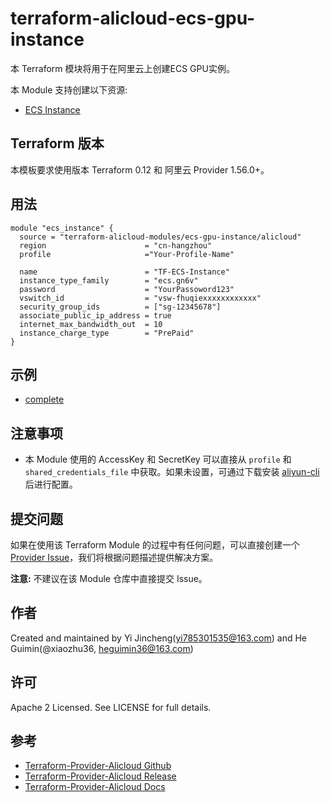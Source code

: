 terraform-alicloud-ecs-gpu-instance
=====================================================================

本 Terraform 模块将用于在阿里云上创建ECS GPU实例。

本 Module 支持创建以下资源:

* [ECS Instance](https://www.terraform.io/docs/providers/alicloud/r/instance.html)

## Terraform 版本

本模板要求使用版本 Terraform 0.12 和 阿里云 Provider 1.56.0+。

## 用法

```hcl
module "ecs_instance" {
  source = "terraform-alicloud-modules/ecs-gpu-instance/alicloud"
  region                      = "cn-hangzhou"
  profile                     ="Your-Profile-Name"

  name                        = "TF-ECS-Instance"
  instance_type_family        = "ecs.gn6v"
  password                    = "YourPassoword123"
  vswitch_id                  = "vsw-fhuqiexxxxxxxxxxxx"
  security_group_ids          = ["sg-12345678"]
  associate_public_ip_address = true
  internet_max_bandwidth_out  = 10
  instance_charge_type        = "PrePaid"
}
```

## 示例

* [complete](https://github.com/terraform-alicloud-modules/terraform-alicloud-ecs-gpu-instance/tree/master/examples/complete)

## 注意事项

* 本 Module 使用的 AccessKey 和 SecretKey 可以直接从 `profile` 和 `shared_credentials_file` 中获取。如果未设置，可通过下载安装 [aliyun-cli](https://github.com/aliyun/aliyun-cli#installation) 后进行配置。

提交问题
------
如果在使用该 Terraform Module 的过程中有任何问题，可以直接创建一个 [Provider Issue](https://github.com/terraform-providers/terraform-provider-alicloud/issues/new)，我们将根据问题描述提供解决方案。

**注意:** 不建议在该 Module 仓库中直接提交 Issue。

作者
-------
Created and maintained by Yi Jincheng(yi785301535@163.com) and He Guimin(@xiaozhu36, heguimin36@163.com)

许可
----
Apache 2 Licensed. See LICENSE for full details.

参考
---------
* [Terraform-Provider-Alicloud Github](https://github.com/terraform-providers/terraform-provider-alicloud)
* [Terraform-Provider-Alicloud Release](https://releases.hashicorp.com/terraform-provider-alicloud/)
* [Terraform-Provider-Alicloud Docs](https://www.terraform.io/docs/providers/alicloud/index.html)
